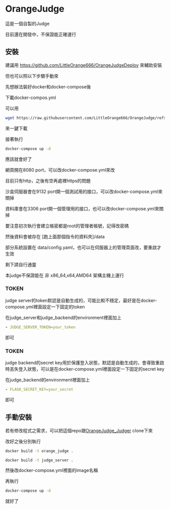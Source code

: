 # OrangeJudge

這是一個自製的Judge

目前還在開發中，不保證能正確運行

## 安裝

建議用 https://github.com/LittleOrange666/OrangeJudgeDeploy 來輔助安裝

但也可以照以下步驟手動來

先想辦法裝好docker和docker-compose後

下載docker-compos.yml

可以用
```bash
wget https://raw.githubusercontent.com/LittleOrange666/OrangeJudge/refs/heads/main/docker-compose.yml
```
來一鍵下載

接著執行

```bash
docker-compose up -d
```

應該就會好了

網頁開在8080 port，可以改docker-compose.yml來改

目前只有http，之後有空再處裡https的問題

沙盒伺服器會在9132 port開一個測試用的接口，可以改docker-compose.yml來關掉

資料庫會在3306 port開一個管理用的接口，也可以改docker-compose.yml來關掉

要注意初次執行會建立帳密都是root的管理者帳號，記得改密碼

然後資料會被存在 \[跑上面那個指令的資料夾\]/data

部分系統設置在 data/config.yaml，也可以在伺服器上的管理頁面改，要重啟才生效

剩下請自行通靈

本judge不保證能在 非 x86_64,x64,AMD64 架構主機上運行

### TOKEN

judge server的token默認是自動生成的，可能比較不穩定，最好是在docker-compose.yml裡面設定一下固定的token

在judge_server和judge_backend的environment裡面加上

```yaml
- JUDGE_SERVER_TOKEN=your_token
```

即可

### TOKEN

judge backend的secret key用於保護登入狀態，默認是自動生成的，會導致重啟時丟失登入狀態，可以是在docker-compose.yml裡面設定一下固定的secret key

在judge_backend的environment裡面加上

```yaml
- FLASK_SECRET_KEY=your_secret
```

即可

## 手動安裝

若有修改程式之需求，可以把這個repo跟[OrangeJudge_Judger](https://github.com/LittleOrange666/OrangeJudge_Judger) clone下來

改好之後分別執行

```bash
docker build -t orange_judge .
```

```bash
docker build -t judge_server .
```

然後改docker-compose.yml裡面的image名稱

再執行

```bash
docker-compose up -d
```

就好了
